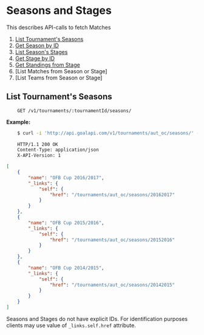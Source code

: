# Seasons and Stages
This describes API-calls to fetch Matches

1. [List Tournament's Seasons](#list-matches-from-particular-season-or-stage)
1. [Get Season by ID](#get-match-by-id)
1. [List Season's Stages](#list-online-matches)
1. [Get Stage by ID](Match/properties.md#match-properties-explained)
1. [Get Standings from Stage](Match/properties.md#match-properties-explained)
1. [List Matches from Season or Stage]
1. [List Teams from Season or Stage]


## List Tournament's Seasons
```
    GET /v1/tournaments/:tournamentId/seasons/
``` 

**Example:**
```bash
    $ curl -i 'http://api.goalapi.com/v1/tournaments/aut_oc/seasons/' -H "X-AUTH-APIKEY: xxx-xxxx-xxx"
 
    HTTP/1.1 200 OK
    Content-Type: application/json
    X-API-Version: 1
```
```json
[
    {
        "name": "OFB Cup 2016/2017",
        "_links": {
            "self": {
                "href": "/tournaments/aut_oc/seasons/20162017"
            }
        }
    },
    {
        "name": "OFB Cup 2015/2016",
        "_links": {
            "self": {
                "href": "/tournaments/aut_oc/seasons/20152016"
            }
        }
    },
    {
        "name": "OFB Cup 2014/2015",
        "_links": {
            "self": {
                "href": "/tournaments/aut_oc/seasons/20142015"
            }
        }
    }
]
```

Seasons and Stages do not have explicit IDs. For identification purposes clients may use value of `_links.self.href` attribute.   